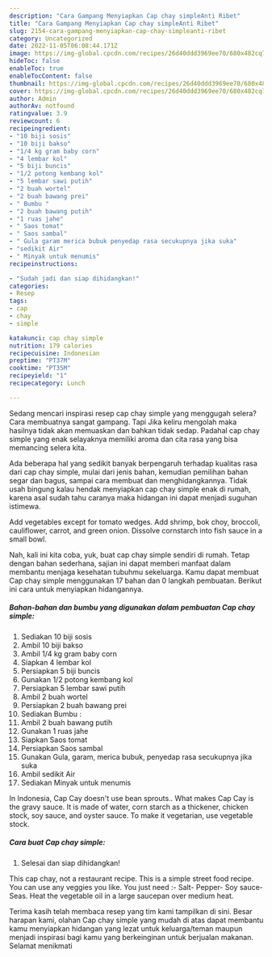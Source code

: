 ```yaml
---
description: "Cara Gampang Menyiapkan Cap chay simpleAnti Ribet"
title: "Cara Gampang Menyiapkan Cap chay simpleAnti Ribet"
slug: 2154-cara-gampang-menyiapkan-cap-chay-simpleanti-ribet
category: Uncategorized
date: 2022-11-05T06:08:44.171Z
image: https://img-global.cpcdn.com/recipes/26d40ddd3969ee70/680x482cq70/cap-chay-simple-foto-resep-utama.jpg
hideToc: false
enableToc: true
enableTocContent: false
thumbnail: https://img-global.cpcdn.com/recipes/26d40ddd3969ee70/680x482cq70/cap-chay-simple-foto-resep-utama.jpg
cover: https://img-global.cpcdn.com/recipes/26d40ddd3969ee70/680x482cq70/cap-chay-simple-foto-resep-utama.jpg
author: Admin
authorAv: notfound
ratingvalue: 3.9
reviewcount: 6
recipeingredient:
- "10 biji sosis"
- "10 biji bakso"
- "1/4 kg gram baby corn"
- "4 lembar kol"
- "5 biji buncis"
- "1/2 potong kembang kol"
- "5 lembar sawi putih"
- "2 buah wortel"
- "2 buah bawang prei"
- " Bumbu "
- "2 buah bawang putih"
- "1 ruas jahe"
- " Saos tomat"
- " Saos sambal"
- " Gula garam merica bubuk penyedap rasa secukupnya jika suka"
- "sedikit Air"
- " Minyak untuk menumis"
recipeinstructions:

- "Sudah jadi dan siap dihidangkan!"
categories:
- Resep
tags:
- cap
- chay
- simple

katakunci: cap chay simple 
nutrition: 179 calories
recipecuisine: Indonesian
preptime: "PT37M"
cooktime: "PT35M"
recipeyield: "1"
recipecategory: Lunch

---
```



Sedang mencari inspirasi resep cap chay simple yang menggugah selera? Cara membuatnya sangat gampang. Tapi Jika keliru mengolah maka hasilnya tidak akan memuaskan dan bahkan tidak sedap. Padahal cap chay simple yang enak selayaknya memiliki aroma dan cita rasa yang bisa memancing selera kita.


Ada beberapa hal yang sedikit banyak berpengaruh terhadap kualitas rasa dari cap chay simple, mulai dari jenis bahan, kemudian pemilihan bahan segar dan bagus, sampai cara membuat dan menghidangkannya. Tidak usah bingung kalau hendak menyiapkan cap chay simple enak di rumah, karena asal sudah tahu caranya maka hidangan ini dapat menjadi suguhan istimewa.

Add vegetables except for tomato wedges. Add shrimp, bok choy, broccoli, cauliflower, carrot, and green onion. Dissolve cornstarch into fish sauce in a small bowl.


Nah, kali ini kita coba, yuk, buat cap chay simple sendiri di rumah. Tetap dengan bahan sederhana, sajian ini dapat memberi manfaat dalam membantu menjaga kesehatan tubuhmu sekeluarga. Kamu dapat membuat Cap chay simple menggunakan 17 bahan dan 0 langkah pembuatan. Berikut ini cara untuk menyiapkan hidangannya.

<!--inarticleads1-->

##### Bahan-bahan dan bumbu yang digunakan dalam pembuatan Cap chay simple:

1. Sediakan 10 biji sosis
1. Ambil 10 biji bakso
1. Ambil 1/4 kg gram baby corn
1. Siapkan 4 lembar kol
1. Persiapkan 5 biji buncis
1. Gunakan 1/2 potong kembang kol
1. Persiapkan 5 lembar sawi putih
1. Ambil 2 buah wortel
1. Persiapkan 2 buah bawang prei
1. Sediakan  Bumbu :
1. Ambil 2 buah bawang putih
1. Gunakan 1 ruas jahe
1. Siapkan  Saos tomat
1. Persiapkan  Saos sambal
1. Gunakan  Gula, garam, merica bubuk, penyedap rasa secukupnya jika suka
1. Ambil sedikit Air
1. Sediakan  Minyak untuk menumis


In Indonesia, Cap Cay doesn&#39;t use bean sprouts.. What makes Cap Cay is the gravy sauce. It is made of water, corn starch as a thickener, chicken stock, soy sauce, and oyster sauce. To make it vegetarian, use vegetable stock. 

<!--inarticleads2-->

##### Cara buat Cap chay simple:


1. Selesai dan siap dihidangkan!

This cap chay, not a restaurant recipe. This is a simple street food recipe. You can use any veggies you like. You just need :- Salt- Pepper- Soy sauce- Seas. Heat the vegetable oil in a large saucepan over medium heat. 

Terima kasih telah membaca resep yang tim kami tampilkan di sini. Besar harapan kami, olahan Cap chay simple yang mudah di atas dapat membantu kamu menyiapkan hidangan yang lezat untuk keluarga/teman maupun menjadi inspirasi bagi kamu yang berkeinginan untuk berjualan makanan. Selamat menikmati
